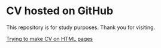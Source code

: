 # CV hosted on GitHub

This repository is for study purposes. Thank you for visiting.

[Trying to make CV on HTML pages](https://brdx88.github.io/cv_trial/)
